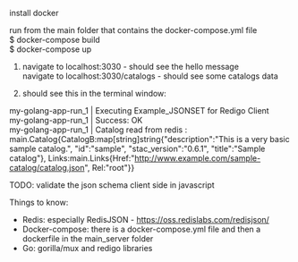 install docker

run from the main folder that contains the docker-compose.yml file  
$ docker-compose build  
$ docker-compose up  

1. navigate to localhost:3030 - should see the hello message  
navigate to localhost:3030/catalogs - should see some catalogs data

2. should see this in the terminal window:

my-golang-app-run_1  | Executing Example_JSONSET for Redigo Client  
my-golang-app-run_1  | Success: OK  
my-golang-app-run_1  | Catalog read from redis : main.Catalog{CatalogB:map[string]string{"description":"This is a very basic sample catalog.", "id":"sample", "stac_version":"0.6.1", "title":"Sample catalog"}, Links:main.Links{Href:"http://www.example.com/sample-catalog/catalog.json", Rel:"root"}}


TODO: validate the json schema client side in javascript

Things to know:
-   Redis: especially RedisJSON - https://oss.redislabs.com/redisjson/
-   Docker-compose: there is a docker-compose.yml file and then a dockerfile in
    the main_server folder
-   Go: gorilla/mux and redigo libraries